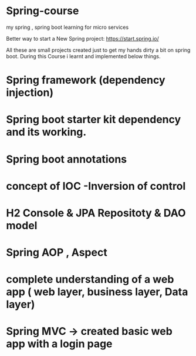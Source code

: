 # Spring-course
my spring , spring boot learning for micro services

Better way to start a New Spring project:
https://start.spring.io/  

All these are small projects created just to get my hands dirty a bit on spring boot.
During this Course i learnt and implemented below things.

# Spring framework (dependency injection)
# Spring boot starter kit dependency and its working.
# Spring boot annotations
# concept of IOC -Inversion of control
# H2 Console & JPA Repositoty & DAO model
# Spring AOP , Aspect
# complete understanding of a web app ( web layer, business layer, Data layer)
# Spring MVC  -> created basic web app with a login page


